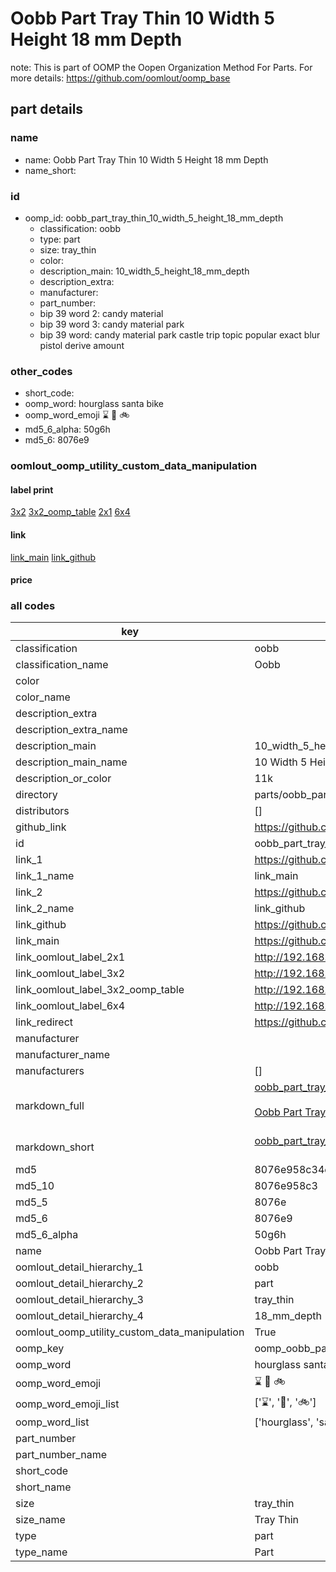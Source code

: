 # Oobb Part Tray Thin 10 Width 5 Height 18 mm Depth  

note: This is part of OOMP the Oopen Organization Method For Parts. For more details: https://github.com/oomlout/oomp_base

##  part details
  







### name
* name: Oobb Part Tray Thin 10 Width 5 Height 18 mm Depth
* name_short: 
### id
* oomp_id: oobb_part_tray_thin_10_width_5_height_18_mm_depth
  * classification: oobb
  * type: part
  * size: tray_thin
  * color: 
  * description_main: 10_width_5_height_18_mm_depth
  * description_extra: 
  * manufacturer: 
  * part_number: 
  * bip 39 word 2: candy material
  * bip 39 word 3: candy material park
  * bip 39 word: candy material park castle trip topic popular exact blur pistol derive amount

### other_codes
* short_code: 
* oomp_word: hourglass santa bike
* oomp_word_emoji :hourglass: :santa: :bike:
* md5_6_alpha: 50g6h
* md5_6: 8076e9






### oomlout_oomp_utility_custom_data_manipulation
#### label print
[3x2](http://192.168.1.245:1112/?label=oomp%2050g6h)
[3x2_oomp_table](http://192.168.1.108:1112/?label=oomp%2050g6h)
[2x1](http://192.168.1.242:1112/?label=oomp%2050g6h)
[6x4](http://192.168.1.55:1112/?label=oomp%2050g6h)    

#### link

[link_main](https://github.com/oomlout/oomlout_oomp_version_1_messy/tree/main/parts/oobb_part_tray_thin_10_width_5_height_18_mm_depth) [link_github](https://github.com/oomlout/oomlout_oomp_version_1_messy/tree/main/parts/oobb_part_tray_thin_10_width_5_height_18_mm_depth)                             

#### price







### all codes 
| key | value |  
| --- | --- |  
| classification | oobb |  
| classification_name | Oobb |  
| color |  |  
| color_name |  |  
| description_extra |  |  
| description_extra_name |  |  
| description_main | 10_width_5_height_18_mm_depth |  
| description_main_name | 10 Width 5 Height 18 mm Depth |  
| description_or_color | 11k |  
| directory | parts/oobb_part_tray_thin_10_width_5_height_18_mm_depth |  
| distributors | [] |  
| github_link | https://github.com/oomlout/oomlout_oomp_part_src/tree/main/parts/oobb_part_tray_thin_10_width_5_height_18_mm_depth |  
| id | oobb_part_tray_thin_10_width_5_height_18_mm_depth |  
| link_1 | https://github.com/oomlout/oomlout_oomp_version_1_messy/tree/main/parts/oobb_part_tray_thin_10_width_5_height_18_mm_depth |  
| link_1_name | link_main |  
| link_2 | https://github.com/oomlout/oomlout_oomp_version_1_messy/tree/main/parts/oobb_part_tray_thin_10_width_5_height_18_mm_depth |  
| link_2_name | link_github |  
| link_github | https://github.com/oomlout/oomlout_oomp_version_1_messy/tree/main/parts/oobb_part_tray_thin_10_width_5_height_18_mm_depth |  
| link_main | https://github.com/oomlout/oomlout_oomp_version_1_messy/tree/main/parts/oobb_part_tray_thin_10_width_5_height_18_mm_depth |  
| link_oomlout_label_2x1 | http://192.168.1.242:1112/?label=oomp%2050g6h |  
| link_oomlout_label_3x2 | http://192.168.1.245:1112/?label=oomp%2050g6h |  
| link_oomlout_label_3x2_oomp_table | http://192.168.1.108:1112/?label=oomp%2050g6h |  
| link_oomlout_label_6x4 | http://192.168.1.55:1112/?label=oomp%2050g6h |  
| link_redirect | https://github.com/oomlout/oomlout_oomp_version_1_messy/tree/main/parts/oobb_part_tray_thin_10_width_5_height_18_mm_depth |  
| manufacturer |  |  
| manufacturer_name |  |  
| manufacturers | [] |  
| markdown_full | [oobb_part_tray_thin_10_width_5_height_18_mm_depth](none)<br>[](none)<br>[Oobb Part Tray Thin 10 Width 5 Height 18 Mm Depth](none)<br><br> |  
| markdown_short | [oobb_part_tray_thin_10_width_5_height_18_mm_depth](none)<br><br> |  
| md5 | 8076e958c34e55079474623940a2390a |  
| md5_10 | 8076e958c3 |  
| md5_5 | 8076e |  
| md5_6 | 8076e9 |  
| md5_6_alpha | 50g6h |  
| name | Oobb Part Tray Thin 10 Width 5 Height 18 mm Depth |  
| oomlout_detail_hierarchy_1 | oobb |  
| oomlout_detail_hierarchy_2 | part |  
| oomlout_detail_hierarchy_3 | tray_thin |  
| oomlout_detail_hierarchy_4 | 18_mm_depth |  
| oomlout_oomp_utility_custom_data_manipulation | True |  
| oomp_key | oomp_oobb_part_tray_thin_10_width_5_height_18_mm_depth |  
| oomp_word | hourglass santa bike |  
| oomp_word_emoji | :hourglass: :santa: :bike: |  
| oomp_word_emoji_list | [':hourglass:', ':santa:', ':bike:'] |  
| oomp_word_list | ['hourglass', 'santa', 'bike'] |  
| part_number |  |  
| part_number_name |  |  
| short_code |  |  
| short_name |  |  
| size | tray_thin |  
| size_name | Tray Thin |  
| type | part |  
| type_name | Part |  
